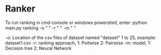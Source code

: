 # Ranker
To run ranking in cmd console or windows powershell, enter:
python main.py ranking -o " " -r " " -m " "

-o: Location of the csv files of dataset named "dataset" 1 to 25, example: dataset1.csv
-r: ranking approach, 1: Poitwise 2: Pairwise
-m: model, 1: Decision tree 2: Neural Network
